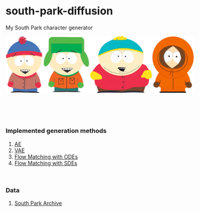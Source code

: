 # south-park-diffusion
My South Park character generator

![image](south_park.png)

</br>
</br>
</br>

### Implemented generation methods
1) [AE](https://github.com/leffff/south-park-character-generation/blob/main/AE.ipynb)
2) [VAE](https://github.com/leffff/south-park-character-generation/blob/main/VAE.ipynb)
3) [Flow Matching with ODEs](https://github.com/leffff/south-park-character-generation/blob/main/models/flow_matching_ODE.ipynb)
4) [Flow Matching with SDEs](https://github.com/leffff/south-park-character-generation/blob/main/models/flow_matching_SDE.ipynb)

</br>

### Data
1) [South Park Archive](https://southpark.fandom.com/wiki/South_Park_Archives)
